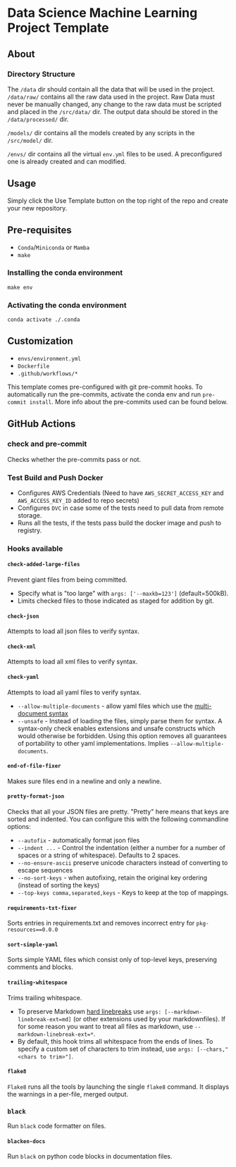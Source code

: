 # Data Science Machine Learning Project Template
## About
### Directory Structure 
The `/data` dir should contain all the data that will be used in the project.
`/data/raw/` contains all the raw data used in the project. Raw Data must never be manually changed, any change to the raw data must be scripted and placed in the `/src/data/` dir. The output data should be stored in the `/data/processed/` dir.

`/models/` dir contains all the models created by any scripts in the `/src/model/` dir.

`/envs/` dir contains all the virtual `env.yml` files to be used. A preconfigured one is already created and can modified.

## Usage
Simply click the Use Template button on the top right of the repo and create your new repository.

## Pre-requisites
* `Conda`/`Miniconda` or `Mamba`
* `make`

### Installing the conda environment
`make env`
### Activating the conda environment
`conda activate ./.conda`

## Customization
* `envs/environment.yml`
* `Dockerfile`
* `.github/workflows/*`

This template comes pre-configured with git pre-commit hooks. To automatically run the pre-commits, activate the conda env and run `pre-commit install`.
More info about the pre-commits used can be found below.

## GitHub Actions
### check and pre-commit
Checks whether the pre-commits pass or not.

### Test Build and Push Docker
* Configures AWS Credentials (Need to have `AWS_SECRET_ACCESS_KEY` and `AWS_ACCESS_KEY_ID` added to repo secrets)
* Configures `DVC` in case some of the tests need to pull data from remote storage.
* Runs all the tests, if the tests pass build the docker image and push to registry.

### Hooks available

#### `check-added-large-files`
Prevent giant files from being committed.
  - Specify what is "too large" with `args: ['--maxkb=123']` (default=500kB).
  - Limits checked files to those indicated as staged for addition by git.
    
#### `check-json`
Attempts to load all json files to verify syntax.

#### `check-xml`
Attempts to load all xml files to verify syntax.

#### `check-yaml`
Attempts to load all yaml files to verify syntax.
  - `--allow-multiple-documents` - allow yaml files which use the
    [multi-document syntax](http://www.yaml.org/spec/1.2/spec.html#YAML)
  - `--unsafe` - Instead of loading the files, simply parse them for syntax.
    A syntax-only check enables extensions and unsafe constructs which would
    otherwise be forbidden.  Using this option removes all guarantees of
    portability to other yaml implementations.
    Implies `--allow-multiple-documents`.
    
#### `end-of-file-fixer`
Makes sure files end in a newline and only a newline.

#### `pretty-format-json`
Checks that all your JSON files are pretty.  "Pretty"
here means that keys are sorted and indented.  You can configure this with
the following commandline options:
  - `--autofix` - automatically format json files
  - `--indent ...` - Control the indentation (either a number for a number of spaces or a string of whitespace).  Defaults to 2 spaces.
  - `--no-ensure-ascii` preserve unicode characters instead of converting to escape sequences
  - `--no-sort-keys` - when autofixing, retain the original key ordering (instead of sorting the keys)
  - `--top-keys comma,separated,keys` - Keys to keep at the top of mappings.

#### `requirements-txt-fixer`
Sorts entries in requirements.txt and removes incorrect entry for `pkg-resources==0.0.0`

#### `sort-simple-yaml`
Sorts simple YAML files which consist only of top-level
keys, preserving comments and blocks.

#### `trailing-whitespace`
Trims trailing whitespace.
  - To preserve Markdown [hard linebreaks](https://github.github.com/gfm/#hard-line-break)
    use `args: [--markdown-linebreak-ext=md]` (or other extensions used
    by your markdownfiles).  If for some reason you want to treat all files
    as markdown, use `--markdown-linebreak-ext=*`.
  - By default, this hook trims all whitespace from the ends of lines.
    To specify a custom set of characters to trim instead, use `args: [--chars,"<chars to trim>"]`.

#### `flake8`
`Flake8` runs all the tools by launching the single `flake8` command. It displays the warnings in a per-file, merged output.

### `black`
Run `black` code formatter on files.

#### `blacken-docs`
Run `black` on python code blocks in documentation files.
